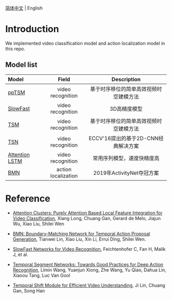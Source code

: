 [简体中文](../../zh-CN/model_zoo/README.md) | English

# Introduction

We implemented video classification model and action localization model in this repo.

## Model list

| Model | Field  | Description |
| :--------------- | :--------: | :------------: |
| [ppTSM](./recognition/pp-tsm.md) | video recognition| 基于时序移位的简单高效视频时空建模方法 |
| [SlowFast](./recognition/slowfast.md) | video recognition| 3D高精度模型 |
| [TSM](./recognition/tsm.md) | video recognition| 基于时序移位的简单高效视频时空建模方法 |
| [TSN](./recognition/tsn.md) | video recognition| ECCV'16提出的基于2D-CNN经典解决方案 |
| [Attention LSTM](./recognition/attention_lstm.md)  | video recognition| 常用序列模型，速度快精度高 |
| [BMN](./localization/bmn.md) | action localization| 2019年ActivityNet夺冠方案 |


# Reference

- [Attention Clusters: Purely Attention Based Local Feature Integration for Video Classification](https://arxiv.org/abs/1711.09550), Xiang Long, Chuang Gan, Gerard de Melo, Jiajun Wu, Xiao Liu, Shilei Wen

- [BMN: Boundary-Matching Network for Temporal Action Proposal Generation](https://arxiv.org/abs/1907.09702), Tianwei Lin, Xiao Liu, Xin Li, Errui Ding, Shilei Wen.

- [SlowFast Networks for Video Recognition](https://arxiv.org/abs/1812.03982), Feichtenhofer C, Fan H, Malik J, et al. 

- [Temporal Segment Networks: Towards Good Practices for Deep Action Recognition](https://arxiv.org/abs/1608.00859), Limin Wang, Yuanjun Xiong, Zhe Wang, Yu Qiao, Dahua Lin, Xiaoou Tang, Luc Van Gool

- [Temporal Shift Module for Efficient Video Understanding](https://arxiv.org/abs/1811.08383v1), Ji Lin, Chuang Gan, Song Han
